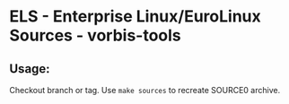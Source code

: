 # ELS - Enterprise Linux/EuroLinux Sources - vorbis-tools
 
## Usage:
  Checkout branch or tag. Use `make sources` to recreate  SOURCE0 archive.
